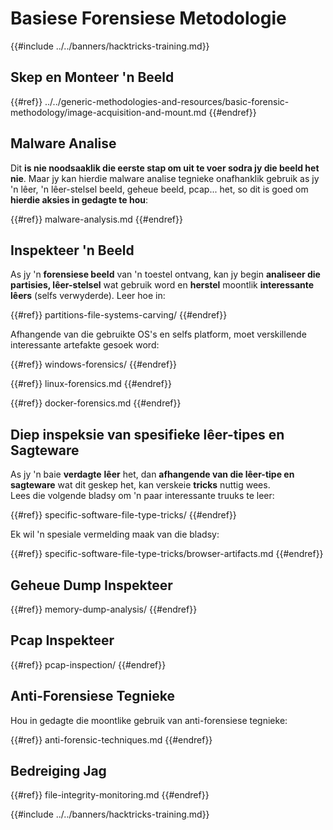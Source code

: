 # Basiese Forensiese Metodologie

{{#include ../../banners/hacktricks-training.md}}

## Skep en Monteer 'n Beeld

{{#ref}}
../../generic-methodologies-and-resources/basic-forensic-methodology/image-acquisition-and-mount.md
{{#endref}}

## Malware Analise

Dit **is nie noodsaaklik die eerste stap om uit te voer sodra jy die beeld het nie**. Maar jy kan hierdie malware analise tegnieke onafhanklik gebruik as jy 'n lêer, 'n lêer-stelsel beeld, geheue beeld, pcap... het, so dit is goed om **hierdie aksies in gedagte te hou**:

{{#ref}}
malware-analysis.md
{{#endref}}

## Inspekteer 'n Beeld

As jy 'n **forensiese beeld** van 'n toestel ontvang, kan jy begin **analiseer die partisies, lêer-stelsel** wat gebruik word en **herstel** moontlik **interessante lêers** (selfs verwyderde). Leer hoe in:

{{#ref}}
partitions-file-systems-carving/
{{#endref}}

Afhangende van die gebruikte OS's en selfs platform, moet verskillende interessante artefakte gesoek word:

{{#ref}}
windows-forensics/
{{#endref}}

{{#ref}}
linux-forensics.md
{{#endref}}

{{#ref}}
docker-forensics.md
{{#endref}}

## Diep inspeksie van spesifieke lêer-tipes en Sagteware

As jy 'n baie **verdagte** **lêer** het, dan **afhangende van die lêer-tipe en sagteware** wat dit geskep het, kan verskeie **tricks** nuttig wees.\
Lees die volgende bladsy om 'n paar interessante truuks te leer:

{{#ref}}
specific-software-file-type-tricks/
{{#endref}}

Ek wil 'n spesiale vermelding maak van die bladsy:

{{#ref}}
specific-software-file-type-tricks/browser-artifacts.md
{{#endref}}

## Geheue Dump Inspekteer

{{#ref}}
memory-dump-analysis/
{{#endref}}

## Pcap Inspekteer

{{#ref}}
pcap-inspection/
{{#endref}}

## **Anti-Forensiese Tegnieke**

Hou in gedagte die moontlike gebruik van anti-forensiese tegnieke:

{{#ref}}
anti-forensic-techniques.md
{{#endref}}

## Bedreiging Jag

{{#ref}}
file-integrity-monitoring.md
{{#endref}}

{{#include ../../banners/hacktricks-training.md}}
